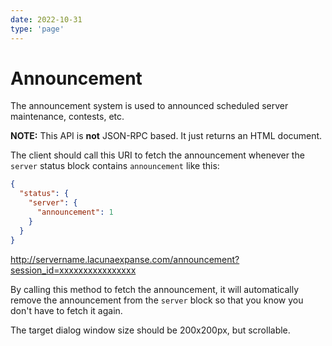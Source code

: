 ```yaml
---
date: 2022-10-31
type: 'page'
---
```


# Announcement

The announcement system is used to announced scheduled server maintenance, contests, etc.

**NOTE:** This API is **not** JSON-RPC based. It just returns an HTML document.

The client should call this URI to fetch the announcement whenever the `server` status block contains `announcement` like this:

```json
{
  "status": {
    "server": {
      "announcement": 1
    }
  }
}
```

http://servername.lacunaexpanse.com/announcement?session_id=xxxxxxxxxxxxxxxx

By calling this method to fetch the announcement, it will automatically remove the announcement from the
`server` block so that you know you don't have to fetch it again.

The target dialog window size should be 200x200px, but scrollable.
